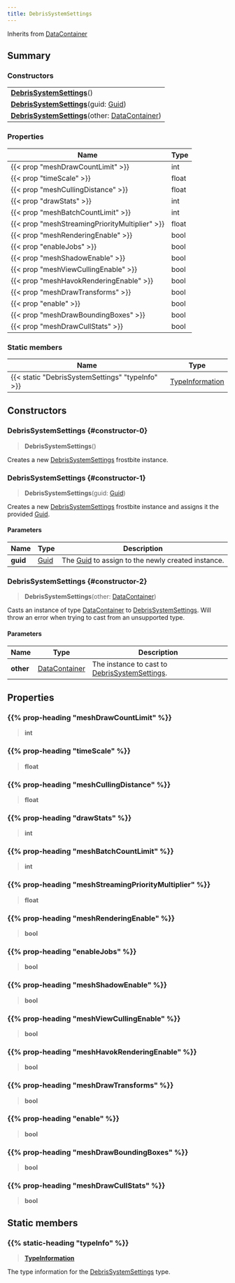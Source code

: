 ```yaml
---
title: DebrisSystemSettings
---
```


Inherits from [DataContainer](/vext/ref/shared/type/datacontainer)

## Summary

### Constructors

|  |
| --- |
| **[DebrisSystemSettings](#constructor-0)**() |
| **[DebrisSystemSettings](#constructor-1)**(guid: [Guid](/vext/ref/shared/type/guid)) |
| **[DebrisSystemSettings](#constructor-2)**(other: [DataContainer](/vext/ref/shared/type/datacontainer)) |

### Properties

| Name | Type |
| ---- | ---- |
| {{< prop "meshDrawCountLimit" >}} | int |
| {{< prop "timeScale" >}} | float |
| {{< prop "meshCullingDistance" >}} | float |
| {{< prop "drawStats" >}} | int |
| {{< prop "meshBatchCountLimit" >}} | int |
| {{< prop "meshStreamingPriorityMultiplier" >}} | float |
| {{< prop "meshRenderingEnable" >}} | bool |
| {{< prop "enableJobs" >}} | bool |
| {{< prop "meshShadowEnable" >}} | bool |
| {{< prop "meshViewCullingEnable" >}} | bool |
| {{< prop "meshHavokRenderingEnable" >}} | bool |
| {{< prop "meshDrawTransforms" >}} | bool |
| {{< prop "enable" >}} | bool |
| {{< prop "meshDrawBoundingBoxes" >}} | bool |
| {{< prop "meshDrawCullStats" >}} | bool |

### Static members

| Name | Type |
| ---- | ---- |
| {{< static "DebrisSystemSettings" "typeInfo" >}} | [TypeInformation](/vext/ref/shared/type/typeinformation) |

## Constructors

### DebrisSystemSettings {#constructor-0}

> **DebrisSystemSettings**()

Creates a new [DebrisSystemSettings](/vext/ref/fb/debrissystemsettings) frostbite instance.

### DebrisSystemSettings {#constructor-1}

> **DebrisSystemSettings**(guid: [Guid](/vext/ref/shared/type/guid))

Creates a new [DebrisSystemSettings](/vext/ref/fb/debrissystemsettings) frostbite instance and assigns it the provided [Guid](/vext/ref/shared/type/guid).

#### Parameters

| Name | Type | Description |
| ---- | ---- | ----------- |
| **guid** | [Guid](/vext/ref/shared/type/guid) | The [Guid](/vext/ref/shared/type/guid) to assign to the newly created instance. |

### DebrisSystemSettings {#constructor-2}

> **DebrisSystemSettings**(other: [DataContainer](/vext/ref/shared/type/datacontainer))

Casts an instance of type [DataContainer](/vext/ref/shared/type/datacontainer) to [DebrisSystemSettings](/vext/ref/fb/debrissystemsettings). Will throw an error when trying to cast from an unsupported type.

#### Parameters

| Name | Type | Description |
| ---- | ---- | ----------- |
| **other** | [DataContainer](/vext/ref/shared/type/datacontainer) | The instance to cast to [DebrisSystemSettings](/vext/ref/fb/debrissystemsettings). |

## Properties

### {{% prop-heading "meshDrawCountLimit" %}}

> **int**

### {{% prop-heading "timeScale" %}}

> **float**

### {{% prop-heading "meshCullingDistance" %}}

> **float**

### {{% prop-heading "drawStats" %}}

> **int**

### {{% prop-heading "meshBatchCountLimit" %}}

> **int**

### {{% prop-heading "meshStreamingPriorityMultiplier" %}}

> **float**

### {{% prop-heading "meshRenderingEnable" %}}

> **bool**

### {{% prop-heading "enableJobs" %}}

> **bool**

### {{% prop-heading "meshShadowEnable" %}}

> **bool**

### {{% prop-heading "meshViewCullingEnable" %}}

> **bool**

### {{% prop-heading "meshHavokRenderingEnable" %}}

> **bool**

### {{% prop-heading "meshDrawTransforms" %}}

> **bool**

### {{% prop-heading "enable" %}}

> **bool**

### {{% prop-heading "meshDrawBoundingBoxes" %}}

> **bool**

### {{% prop-heading "meshDrawCullStats" %}}

> **bool**

## Static members

### {{% static-heading "typeInfo" %}}

> **[TypeInformation](/vext/ref/shared/type/typeinformation)**

The type information for the [DebrisSystemSettings](/vext/ref/fb/debrissystemsettings) type.

